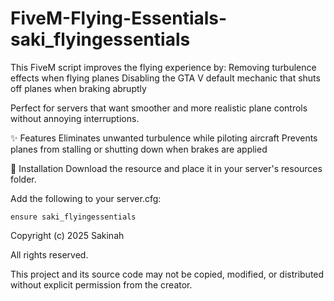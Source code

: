 # FiveM-Flying-Essentials-saki_flyingessentials

This FiveM script improves the flying experience by:
Removing turbulence effects when flying planes
Disabling the GTA V default mechanic that shuts off planes when braking abruptly

Perfect for servers that want smoother and more realistic plane controls without annoying interruptions.

✨ Features
Eliminates unwanted turbulence while piloting aircraft
Prevents planes from stalling or shutting down when brakes are applied

📂 Installation Download the resource and place it in your server's resources folder.

Add the following to your server.cfg:

`ensure saki_flyingessentials`

Copyright (c) 2025 Sakinah

All rights reserved.

This project and its source code may not be copied, modified, or distributed without explicit permission from the creator.
